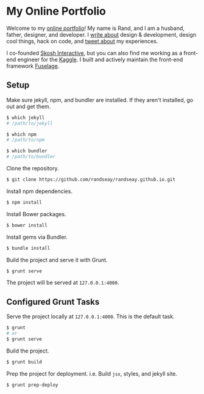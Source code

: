 # My Online Portfolio

Welcome to my [online portfolio](http://www.randseay.com/)! My name is Rand, and I am a husband, father, designer, and developer. I [write about](http://www.randseay.com/articles/) design &amp; development, design cool things, hack on code, and [tweet about](https://twitter.com/randseay) my experiences.

I co-founded [Skosh Interactive](http://skosh.io), but you can also find me working as a front-end engineer for the [Kaggle](https://www.kaggle.com). I built and actively maintain the front-end framework [Fuselage](http://fuselage.skosh.io).

## Setup

Make sure jekyll, npm, and bundler are installed. If they aren't installed, go out and get them.

```sh
$ which jekyll
# /path/to/jekyll

$ which npm
# /path/to/npm

$ which bundler
# /path/to/bundler
```

Clone the repository.
```sh
$ git clone https://github.com/randseay/randseay.github.io.git
```

Install npm dependencies.
```sh
$ npm install
```

Install Bower packages.
```sh
$ bower install
```

Install gems via Bundler.
```sh
$ bundle install
```

Build the project and serve it with Grunt.
```sh
$ grunt serve
```

The project will be served at `127.0.0.1:4000`.

## Configured Grunt Tasks

Serve the project locally at `127.0.0.1:4000`. This is the default task.
```sh
$ grunt
# or
$ grunt serve
```

Build the project.
```sh
$ grunt build
```

Prep the project for deployment. i.e. Build `jsx`, styles, and jekyll site.
```sh
$ grunt prep-deploy
```
